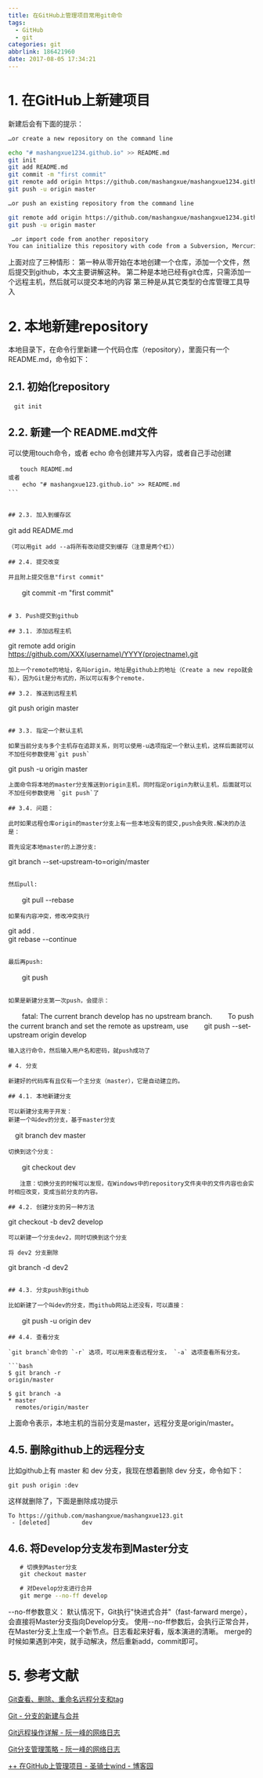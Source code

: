 ```yaml
---
title: 在GitHub上管理项目常用git命令
tags:
  - GitHub
  - git
categories: git
abbrlink: 186421960
date: 2017-08-05 17:34:21
---
```


<!-- toc -->
<!-- more -->

# 1. 在GitHub上新建项目

新建后会有下面的提示：

```bash
…or create a new repository on the command line

echo "# mashangxue1234.github.io" >> README.md
git init
git add README.md
git commit -m "first commit"
git remote add origin https://github.com/mashangxue/mashangxue1234.github.io.git
git push -u origin master

…or push an existing repository from the command line

git remote add origin https://github.com/mashangxue/mashangxue1234.github.io.git
git push -u origin master

 …or import code from another repository 
You can initialize this repository with code from a Subversion, Mercurial, or TFS project.
```

上面对应了三种情形：
第一种从零开始在本地创建一个仓库，添加一个文件，然后提交到github，本文主要讲解这种。
第二种是本地已经有git仓库，只需添加一个远程主机，然后就可以提交本地的内容
第三种是从其它类型的仓库管理工具导入


# 2. 本地新建repository

本地目录下，在命令行里新建一个代码仓库（repository），里面只有一个README.md，命令如下：

## 2.1. 初始化repository

```
　git init
```

## 2.2. 新建一个 README.md文件

可以使用touch命令，或者 echo 命令创建并写入内容，或者自己手动创建
```
　　touch README.md
或者
    echo "# mashangxue123.github.io" >> README.md
```　


## 2.3. 加入到缓存区
```
git add README.md　
```　
（可以用git add --a将所有改动提交到缓存（注意是两个杠））　

## 2.4. 提交改变

并且附上提交信息"first commit"

```
　　git commit -m "first commit"
```

# 3. Push提交到github

## 3.1. 添加远程主机

```
git remote add origin https://github.com/XXX(username)/YYYY(projectname).git
```
加上一个remote的地址，名叫origin，地址是github上的地址（Create a new repo就会有），因为Git是分布式的，所以可以有多个remote.

## 3.2. 推送到远程主机

```
git push origin master
```

## 3.3. 指定一个默认主机

如果当前分支与多个主机存在追踪关系，则可以使用-u选项指定一个默认主机，这样后面就可以不加任何参数使用`git push`

```
git push -u origin master    
```　　
上面命令将本地的master分支推送到origin主机，同时指定origin为默认主机，后面就可以不加任何参数使用 `git push`了

## 3.4. 问题：

此时如果远程仓库origin的master分支上有一些本地没有的提交,push会失败.解决的办法是：

首先设定本地master的上游分支:

```
git branch --set-upstream-to=origin/master
```

然后pull:
```
　　git pull --rebase
```
如果有内容冲突，修改冲突执行
```
   git add .  
   git rebase --continue 
```

最后再push:
```
　　git push
```

如果是新建分支第一次push，会提示：
```
　　fatal: The current branch develop has no upstream branch.
　　To push the current branch and set the remote as upstream, use
　　git push --set-upstream origin develop
```
输入这行命令，然后输入用户名和密码，就push成功了

# 4. 分支

新建好的代码库有且仅有一个主分支（master），它是自动建立的。

## 4.1. 本地新建分支

可以新建分支用于开发：
新建一个叫dev的分支，基于master分支
```
　git branch dev master
```　　
切换到这个分支：
```
　　git checkout dev
```
　　注意：切换分支的时候可以发现，在Windows中的repository文件夹中的文件内容也会实时相应改变，变成当前分支的内容。

## 4.2. 创建分支的另一种方法

```
git checkout -b dev2 develop
```　
可以新建一个分支dev2，同时切换到这个分支

将 dev2 分支删除

```
git branch -d dev2 
```

## 4.3. 分支push到github

比如新建了一个叫dev的分支，而github网站上还没有，可以直接：

```
　　git push -u origin dev
```
## 4.4. 查看分支

`git branch`命令的 `-r` 选项，可以用来查看远程分支， `-a` 选项查看所有分支。

```bash
$ git branch -r
origin/master

$ git branch -a
* master
  remotes/origin/master
```
上面命令表示，本地主机的当前分支是master，远程分支是origin/master。

## 4.5. 删除github上的远程分支

比如github上有 master 和 dev 分支，我现在想着删除 dev 分支，命令如下：

```
git push origin :dev
```
这样就删除了，下面是删除成功提示
```
To https://github.com/mashangxue/mashangxue123.git
 - [deleted]         dev
```

## 4.6. 将Develop分支发布到Master分支

```bash
　　# 切换到Master分支
　　git checkout master

　　# 对Develop分支进行合并
　　git merge --no-ff develop

```
--no-ff参数意义：
默认情况下，Git执行"快进式合并"（fast-farward merge），会直接将Master分支指向Develop分支。
使用--no-ff参数后，会执行正常合并，在Master分支上生成一个新节点。日志看起来好看，版本演进的清晰。
merge的时候如果遇到冲突，就手动解决，然后重新add，commit即可。

# 5. 参考文献

[Git查看、删除、重命名远程分支和tag](https://blog.zengrong.net/post/1746.html)

[Git - 分支的新建与合并](https://git-scm.com/book/zh/v1/Git-%E5%88%86%E6%94%AF-%E5%88%86%E6%94%AF%E7%9A%84%E6%96%B0%E5%BB%BA%E4%B8%8E%E5%90%88%E5%B9%B6)

[Git远程操作详解 - 阮一峰的网络日志](http://www.ruanyifeng.com/blog/2014/06/git_remote.html)

[Git分支管理策略 - 阮一峰的网络日志](http://www.ruanyifeng.com/blog/2012/07/git.html)

[++ 在GitHub上管理项目 - 圣骑士wind - 博客园](http://www.cnblogs.com/mengdd/p/3447464.html)